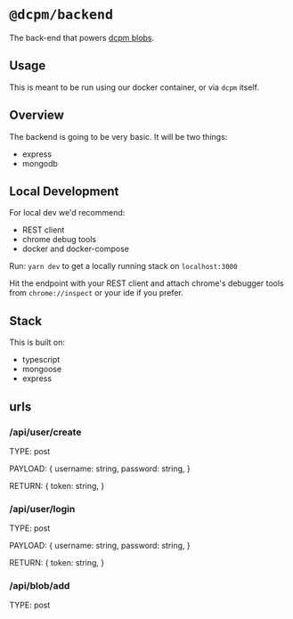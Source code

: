 # `@dcpm/backend`

The back-end that powers [dcpm blobs](https://blobs.dcpm.dev).

## Usage

This is meant to be run using our docker container, or via `dcpm` itself.

## Overview

The backend is going to be very basic. It will be two things:

  * express
  * mongodb

## Local Development

For local dev we'd recommend:

  * REST client
  * chrome debug tools
  * docker and docker-compose

Run: `yarn dev` to get a locally running stack on `localhost:3000`

Hit the endpoint with your REST client and attach chrome's debugger tools from `chrome://inspect` or your ide if you prefer.

## Stack

This is built on:

  * typescript
  * mongoose
  * express

## urls

### /api/user/create

TYPE: post

PAYLOAD: {
  username: string,
  password: string,
}

RETURN: {
  token: string,
}

### /api/user/login

TYPE: post

PAYLOAD: {
  username: string,
  password: string,
}

RETURN: {
  token: string,
}

### /api/blob/add

TYPE: post
